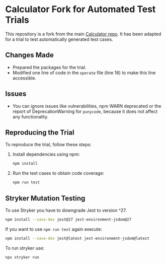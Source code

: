 # Calculator Fork for Automated Test Trials

This repository is a fork from the main [Calculator repo](https://github.com/andrewagain/calculator). It has been adapted for a trial to test automatically generated test cases.

## Changes Made

- Prepared the packages for the trial.
- Modified one line of code in the `operate` file (line 16) to make this line accessible.

## Issues

- You can ignore issues like vulnerabilities, npm WARN deprecated or the report of DeprecationWarning for `punycode`, because it does not affect any functionality.

## Reproducing the Trial

To reproduce the trial, follow these steps:

1. Install dependencies using npm:

    ```bash
    npm install
    ```

2. Run the test cases to obtain code coverage:

    ```bash
    npm run test
    ```

## Stryker Mutation Testing

To use Stryker you have to downgrade Jest to version ^27.

```bash
npm install --save-dev jest@27 jest-environment-jsdom@27
```

If you want to use `npm run test` again execute:

 ```bash
npm install --save-dev jest@latest jest-environment-jsdom@latest
```

To run stryker use:

```bash
npx stryker run
```
